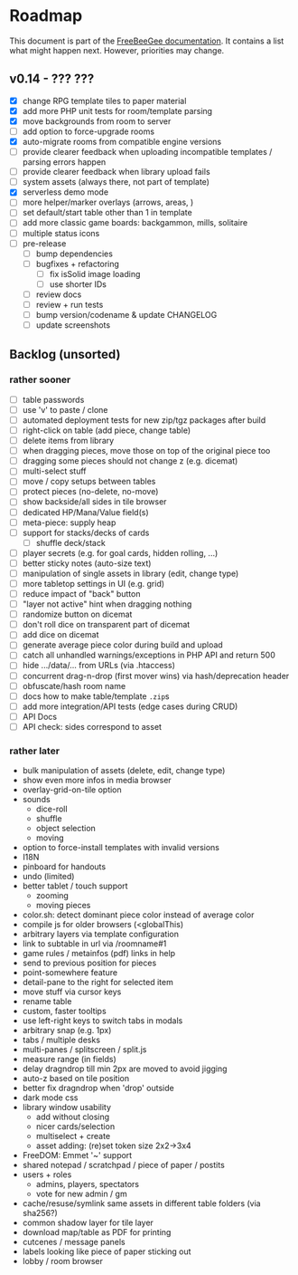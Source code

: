 # Roadmap

This document is part of the [FreeBeeGee documentation](DOCS.md). It contains a list what might happen next. However, priorities may change.

## v0.14 - ??? ???

* [X] change RPG template tiles to paper material
* [X] add more PHP unit tests for room/template parsing
* [X] move backgrounds from room to server
* [ ] add option to force-upgrade rooms
* [X] auto-migrate rooms from compatible engine versions
* [ ] provide clearer feedback when uploading incompatible templates / parsing errors happen
* [ ] provide clearer feedback when library upload fails
* [ ] system assets (always there, not part of template)
* [X] serverless demo mode
* [ ] more helper/marker overlays (arrows, areas, )
* [ ] set default/start table other than 1 in template
* [ ] add more classic game boards: backgammon, mills, solitaire
* [ ] multiple status icons
* [ ] pre-release
  * [ ] bump dependencies
  * [ ] bugfixes + refactoring
    * [ ] fix isSolid image loading
    * [ ] use shorter IDs
  * [ ] review docs
  * [ ] review + run tests
  * [ ] bump version/codename & update CHANGELOG
  * [ ] update screenshots

## Backlog (unsorted)

### rather sooner

* [ ] table passwords
* [ ] use 'v' to paste / clone
* [ ] automated deployment tests for new zip/tgz packages after build
* [ ] right-click on table (add piece, change table)
* [ ] delete items from library
* [ ] when dragging pieces, move those on top of the original piece too
* [ ] dragging some pieces should not change z (e.g. dicemat)
* [ ] multi-select stuff
* [ ] move / copy setups between tables
* [ ] protect pieces (no-delete, no-move)
* [ ] show backside/all sides in tile browser
* [ ] dedicated HP/Mana/Value field(s)
* [ ] meta-piece: supply heap
* [ ] support for stacks/decks of cards
  * [ ] shuffle deck/stack
* [ ] player secrets (e.g. for goal cards, hidden rolling, ...)
* [ ] better sticky notes (auto-size text)
* [ ] manipulation of single assets in library (edit, change type)
* [ ] more tabletop settings in UI (e.g. grid)
* [ ] reduce impact of "back" button
* [ ] "layer not active" hint when dragging nothing
* [ ] randomize button on dicemat
* [ ] don't roll dice on transparent part of dicemat
* [ ] add dice on dicemat
* [ ] generate average piece color during build and upload
* [ ] catch all unhandled warnings/exceptions in PHP API and return 500
* [ ] hide .../data/... from URLs (via .htaccess)
* [ ] concurrent drag-n-drop (first mover wins) via hash/deprecation header
* [ ] obfuscate/hash room name
* [ ] docs how to make table/template `.zip`s
* [ ] add more integration/API tests (edge cases during CRUD)
* [ ] API Docs
* [ ] API check: sides correspond to asset

### rather later

* bulk manipulation of assets (delete, edit, change type)
* show even more infos in media browser
* overlay-grid-on-tile option
* sounds
  * dice-roll
  * shuffle
  * object selection
  * moving
* option to force-install templates with invalid versions
* I18N
* pinboard for handouts
* undo (limited)
* better tablet / touch support
  * zooming
  * moving pieces
* color.sh: detect dominant piece color instead of average color
* compile js for older browsers (<globalThis)
* arbitrary layers via template configuration
* link to subtable in url via /roomname#1
* game rules / metainfos (pdf) links in help
* send to previous position for pieces
* point-somewhere feature
* detail-pane to the right for selected item
* move stuff via cursor keys
* rename table
* custom, faster tooltips
* use left-right keys to switch tabs in modals
* arbitrary snap (e.g. 1px)
* tabs / multiple desks
* multi-panes / splitscreen / split.js
* measure range (in fields)
* delay dragndrop till min 2px are moved to avoid jigging
* auto-z based on tile position
* better fix dragndrop when 'drop' outside
* dark mode css
* library window usability
  * add without closing
  * nicer cards/selection
  * multiselect + create
  * asset adding: (re)set token size 2x2->3x4
* FreeDOM: Emmet '~' support
* shared notepad / scratchpad / piece of paper / postits
* users + roles
  * admins, players, spectators
  * vote for new admin / gm
* cache/resuse/symlink same assets in different table folders (via sha256?)
* common shadow layer for tile layer
* download map/table as PDF for printing
* cutcenes / message panels
* labels looking like piece of paper sticking out
* lobby / room browser
